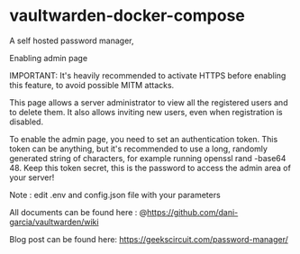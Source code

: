 # vaultwarden-docker-compose
A self hosted password manager, 


Enabling admin page

IMPORTANT: It's heavily recommended to activate HTTPS before enabling this feature, to avoid possible MITM attacks.

This page allows a server administrator to view all the registered users and to delete them. It also allows inviting new users, even when registration is disabled.

To enable the admin page, you need to set an authentication token. This token can be anything, but it's recommended to use a long, randomly generated string of characters, for example running openssl rand -base64 48. Keep this token secret, this is the password to access the admin area of your server!

Note : edit .env and config.json file with your parameters


All documents can be found here : @https://github.com/dani-garcia/vaultwarden/wiki

Blog post can be found here: https://geekscircuit.com/password-manager/
